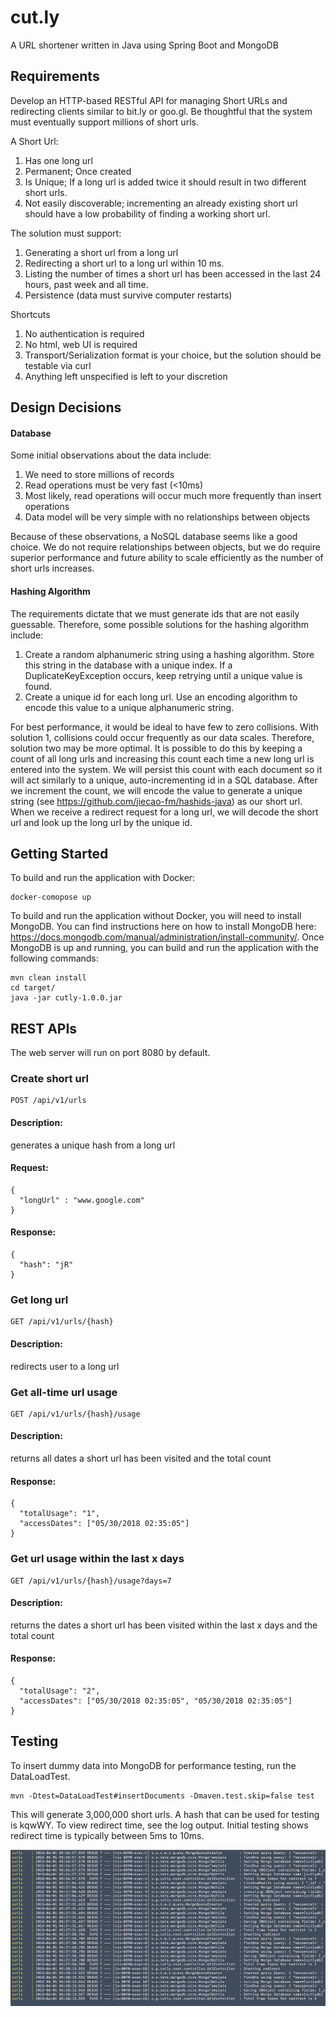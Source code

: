 # cut.ly

A URL shortener written in Java using Spring Boot and MongoDB

## Requirements

Develop an HTTP-based RESTful API for managing Short URLs and redirecting
clients similar to bit.ly or goo.gl. Be thoughtful that the system must eventually support millions
of short urls. 

A Short Url:
1. Has one long url
2. Permanent; Once created
3. Is Unique; If a long url is added twice it should result in two different short urls.
4. Not easily discoverable; incrementing an already existing short url should have a low
probability of finding a working short url.

The solution must support:

1. Generating a short url from a long url
2. Redirecting a short url to a long url within 10 ms.
3. Listing the number of times a short url has been accessed in the last 24 hours, past
week and all time.
4. Persistence (data must survive computer restarts)

Shortcuts

1. No authentication is required
2. No html, web UI is required
3. Transport/Serialization format is your choice, but the solution should be testable via curl
4. Anything left unspecified is left to your discretion

## Design Decisions

#### Database

Some initial observations about the data include:

1. We need to store millions of records
2. Read operations must be very fast (<10ms)
3. Most likely, read operations will occur much more frequently than insert operations
4. Data model will be very simple with no relationships between objects

Because of these observations, a NoSQL database seems like a good choice. We do not require relationships between objects, 
but we do require superior performance and future ability to scale efficiently as the number of short urls increases.

#### Hashing Algorithm

The requirements dictate that we must generate ids that are not easily guessable. Therefore, some possible solutions for the hashing algorithm include:

1. Create a random alphanumeric string using a hashing algorithm. Store this string in the database with a unique index. If a DuplicateKeyException occurs, keep retrying until a unique value is found.
2. Create a unique id for each long url. Use an encoding algorithm to encode this value to a unique alphanumeric string.

For best performance, it would be ideal to have few to zero collisions. With solution 1, collisions could occur frequently as our data scales.
Therefore, solution two may be more optimal. It is possible to do this by keeping a count of 
all long urls and increasing this count each time a new long url is entered into the system. We will persist
this count with each document so it will act similarly to a unique, auto-incrementing
id in a SQL database. After we increment the count, we will encode the value to generate a
unique string (see https://github.com/jiecao-fm/hashids-java) as our short url. When we receive a redirect
request for a long url, we will decode the short url and look up the long url by the 
unique id.

## Getting Started

To build and run the application with Docker:

    docker-comopose up

To build and run the application without Docker, you will need to install MongoDB.
You can find instructions here on how to install MongoDB here: https://docs.mongodb.com/manual/administration/install-community/.
Once MongoDB is up and running, you can build and run the application with the following commands: 
 
    mvn clean install
    cd target/
    java -jar cutly-1.0.0.jar
    
## REST APIs

The web server will run on port 8080 by default.

### Create short url
```
POST /api/v1/urls
```

#### Description: 

generates a unique hash from a long url

#### Request: 
```
{
  "longUrl" : "www.google.com"
}
```
#### Response:
```
{
  "hash": "jR"
}
```
### Get long url   
```
GET /api/v1/urls/{hash}
```
#### Description: 

redirects user to a long url

### Get all-time url usage
```
GET /api/v1/urls/{hash}/usage
```
#### Description: 

returns all dates a short url has been visited and the total count
#### Response:
```
{
  "totalUsage": "1",
  "accessDates": ["05/30/2018 02:35:05"]
}
```
### Get url usage within the last x days
```
GET /api/v1/urls/{hash}/usage?days=7
```
#### Description: 

returns the dates a short url has been visited within the last x days and the total count
     
#### Response:
```
{
  "totalUsage": "2",
  "accessDates": ["05/30/2018 02:35:05", "05/30/2018 02:35:05"]
}
```

## Testing

To insert dummy data into MongoDB for performance testing, run the DataLoadTest.

    mvn -Dtest=DataLoadTest#insertDocuments -Dmaven.test.skip=false test
    
This will generate 3,000,000 short urls. A hash that can be used for testing is kqwWY. 
To view redirect time, see the log output. Initial testing shows redirect time is typically between 5ms to 10ms.

![Alt text](logOutput.png?raw=true)


